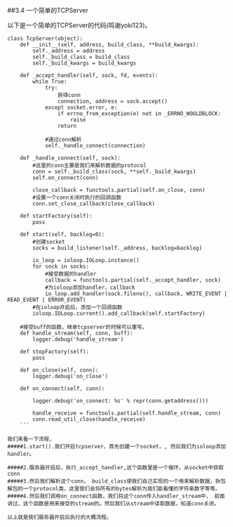 ##3.4 一个简单的TCPServer

以下是一个简单的TCPServer的代码(鸣谢yoki123)。

```
class TcpServer(object):
    def __init__(self, address, build_class, **build_kwargs):
        self._address = address
        self._build_class = build_class
        self._build_kwargs = build_kwargs

    def _accept_handler(self, sock, fd, events):
        while True:
            try:
                获得conn
                connection, address = sock.accept()
            except socket.error, e:
                if errno_from_exception(e) not in _ERRNO_WOULDBLOCK:
                    raise
                return
            
            #通过conn解析
            self._handle_connect(connection)

    def _handle_connect(self, sock):
        #这里的conn主要是我们来解析数据的protocol
        conn = self._build_class(sock, **self._build_kwargs)
        self.on_connect(conn)

        close_callback = functools.partial(self.on_close, conn)
        #设置一个conn关闭时执行的回调函数
        conn.set_close_callback(close_callback)

    def startFactory(self):
        pass

    def start(self, backlog=0):
        #创建socket
        socks = build_listener(self._address, backlog=backlog)

        io_loop = ioloop.IOLoop.instance()
        for sock in socks:
            #接受数据的handler
            callback = functools.partial(self._accept_handler, sock)
            #为ioloop添加handler，callback
            io_loop.add_handler(sock.fileno(), callback, WRITE_EVENT | READ_EVENT | ERROR_EVENT)
        #在ioloop开启后，添加一个回调函数
        ioloop.IOLoop.current().add_callback(self.startFactory)
    
    #接受buff的函数，继承tcpserver的时候可以重写。
    def handle_stream(self, conn, buff):
        logger.debug('handle_stream')

    def stopFactory(self):
        pass

    def on_close(self, conn):
        logger.debug('on_close')

    def on_connect(self, conn):

        logger.debug('on_connect: %s' % repr(conn.getaddress()))

        handle_receive = functools.partial(self.handle_stream, conn)
        conn.read_util_close(handle_receive)
    ```
    
我们来看一下流程，
#####1.start().我们开启tcpserver，首先创建一个socket，, 然后我们为ioloop添加handler。
    
#####2.服务器开启后，执行_accept_handler,这个函数里是一个循环，从socket中获取conn
#####3.然后我们解析这个conn， build_class使我们自己实现的一个用来解析数据，拆包解包的一个protocol类，这里我们会将所有的bytes解析为我们能看懂的字符串数字等等。
#####4.然后我们调用on_connect函数，我们将这个conn传入handler_stream中， 前面讲过，这个函数是用来接受的stream的。然后我们从stream中读取数据，知道conn关闭。

以上就是我们服务器开启后执行的大概流程。